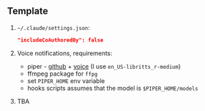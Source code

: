 ## Template

1. `~/.claude/settings.json`:

   ```json
   "includeCoAuthoredBy": false
   ```

2. Voice notifications, requirements:
   - piper - [github](https://github.com/rhasspy/piper/releases) + [voice](https://rhasspy.github.io/piper-samples/) (I use `en_US-libritts_r-medium`)
   - ffmpeg package for `ffpg`
   - set `PIPER_HOME` env variable
   - hooks scripts assumes that the model is `$PIPER_HOME/models`

3. TBA
